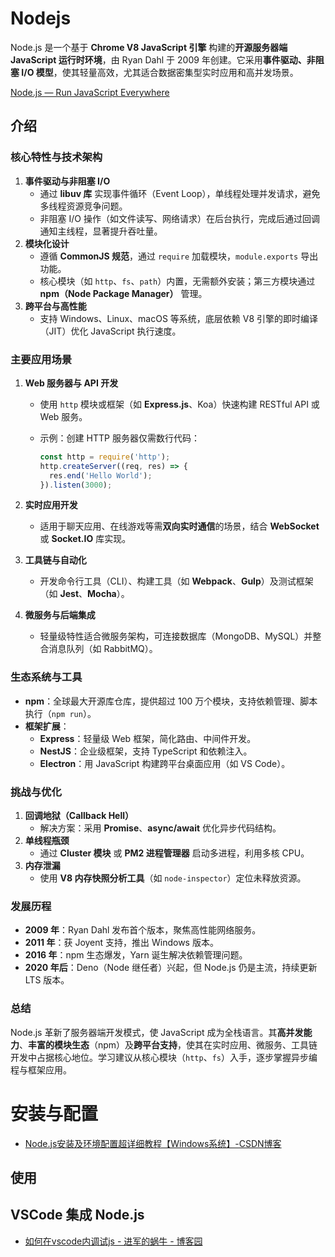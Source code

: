 # Nodejs

Node.js 是一个基于 **Chrome V8 JavaScript 引擎** 构建的**开源服务器端 JavaScript 运行时环境**，由 Ryan Dahl 于 2009 年创建。它采用**事件驱动、非阻塞 I/O 模型**，使其轻量高效，尤其适合数据密集型实时应用和高并发场景。

[Node.js — Run JavaScript Everywhere](https://nodejs.org/en/)



## 介绍



### 核心特性与技术架构

1. **事件驱动与非阻塞 I/O**
   - 通过 **libuv 库** 实现事件循环（Event Loop），单线程处理并发请求，避免多线程资源竞争问题。
   - 非阻塞 I/O 操作（如文件读写、网络请求）在后台执行，完成后通过回调通知主线程，显著提升吞吐量。
2. **模块化设计**
   - 遵循 **CommonJS 规范**，通过 `require` 加载模块，`module.exports` 导出功能。
   - 核心模块（如 `http`、`fs`、`path`）内置，无需额外安装；第三方模块通过 **npm（Node Package Manager）** 管理。
3. **跨平台与高性能**
   - 支持 Windows、Linux、macOS 等系统，底层依赖 V8 引擎的即时编译（JIT）优化 JavaScript 执行速度。



### 主要应用场景

1. **Web 服务器与 API 开发**

   - 使用 `http` 模块或框架（如 **Express.js**、Koa）快速构建 RESTful API 或 Web 服务。

   - 示例：创建 HTTP 服务器仅需数行代码：

     ```javascript
     const http = require('http');
     http.createServer((req, res) => {
       res.end('Hello World');
     }).listen(3000);
     ```

     

2. **实时应用开发**

   - 适用于聊天应用、在线游戏等需**双向实时通信**的场景，结合 **WebSocket** 或 **Socket.IO** 库实现。

3. **工具链与自动化**

   - 开发命令行工具（CLI）、构建工具（如 **Webpack**、**Gulp**）及测试框架（如 **Jest**、**Mocha**）。

4. **微服务与后端集成**

   - 轻量级特性适合微服务架构，可连接数据库（MongoDB、MySQL）并整合消息队列（如 RabbitMQ）。



### 生态系统与工具

- **npm**：全球最大开源库仓库，提供超过 100 万个模块，支持依赖管理、脚本执行（`npm run`）。
- **框架扩展**：
  - **Express**：轻量级 Web 框架，简化路由、中间件开发。
  - **NestJS**：企业级框架，支持 TypeScript 和依赖注入。
  - **Electron**：用 JavaScript 构建跨平台桌面应用（如 VS Code）。



### 挑战与优化

1. **回调地狱（Callback Hell）**
   - 解决方案：采用 **Promise**、**async/await** 优化异步代码结构。
2. **单线程瓶颈**
   - 通过 **Cluster 模块** 或 **PM2 进程管理器** 启动多进程，利用多核 CPU。
3. **内存泄漏**
   - 使用 **V8 内存快照分析工具**（如 `node-inspector`）定位未释放资源。



### 发展历程

- **2009 年**：Ryan Dahl 发布首个版本，聚焦高性能网络服务。
- **2011 年**：获 Joyent 支持，推出 Windows 版本。
- **2016 年**：npm 生态爆发，Yarn 诞生解决依赖管理问题。
- **2020 年后**：Deno（Node 继任者）兴起，但 Node.js 仍是主流，持续更新 LTS 版本。



### 总结

Node.js 革新了服务器端开发模式，使 JavaScript 成为全栈语言。其**高并发能力**、**丰富的模块生态**（npm）及**跨平台支持**，使其在实时应用、微服务、工具链开发中占据核心地位。学习建议从核心模块（`http`、`fs`）入手，逐步掌握异步编程与框架应用。



# 安装与配置

- [Node.js安装及环境配置超详细教程【Windows系统】-CSDN博客](https://blog.csdn.net/Nicolecocol/article/details/136788200)

  

## 使用



## VSCode 集成 Node.js

- [如何在vscode内调试js - 进军的蜗牛 - 博客园](https://www.cnblogs.com/yalong/p/15670527.html)